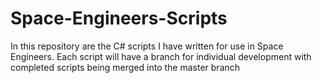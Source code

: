 # Space-Engineers-Scripts

In this repository are the C# scripts I have written for use in Space Engineers.
Each script will have a branch for individual development with completed scripts being merged into the master branch
